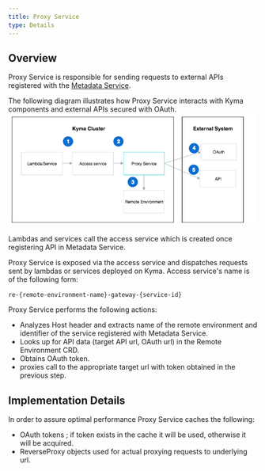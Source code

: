 ```yaml
---
title: Proxy Service
type: Details
---
```


## Overview
Proxy Service is responsible for sending requests to external APIs registered with the [Metadata Service](TODO).         
    

The following diagram illustrates how Proxy Service interacts with Kyma components and external APIs secured with OAuth.
![Proxy Service Diagram](assets/003-architecture-proxy-service.png) 

Lambdas and services call the access service which is created once registering API in Metadata Service. 

Proxy Service is exposed via the access service and dispatches requests sent by lambdas or services deployed on Kyma. Access service's name is of the following form:
```
re-{remote-environment-name}-gateway-{service-id}
```
 
Proxy Service performs the following actions:
- Analyzes Host header and extracts name of the remote environment and identifier of the service registered with Metadata Service.
- Looks up for API data (target API url, OAuth url) in the Remote Environment CRD.
- Obtains OAuth token.  
- proxies call to the appropriate target url with token obtained in the previous step.        

## Implementation Details
In order to assure optimal performance Proxy Service caches the following:
- OAuth tokens ; if token exists in the cache it will be used, otherwise it will be acquired.
- ReverseProxy objects used for actual proxying requests to underlying url.  


     